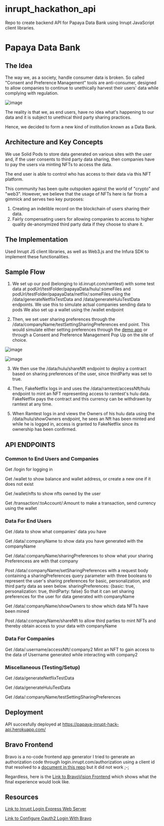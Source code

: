 # inrupt_hackathon_api

Repo to create backend API for Papaya Data Bank using Inrupt JavaScript client libraries.

# Papaya Data Bank

## The Idea

The way we, as a society, handle consumer data is broken.
So called "Consent and Preference Management" tools are anti-consumer, designed to allow companies to continue to unethically harvest their users' data while complying with regulation.

![image](https://raw.githubusercontent.com/papayaverse/inrupt_hackathon_api/main/jamieOliverconsentManagement.png)

The reality is that we, as end users, have no idea what's happening to our data and it is subject to unethical third party sharing practices.

Hence, we decided to form a new kind of institution known as a Data Bank.

## Architecture and Key Concepts

We use Solid Pods to store data generated on various sites with the user and, if the user consents to third party data sharing, then companies have to pay the users via minting NFTs to access the data.

The end user is able to control who has access to their data via this NFT platform.

This community has been quite outspoken against the world of "crypto" and "web3". However, we believe that the usage of NFTs here is far from a gimmick and serves two key purposes:

1) Creating an indelible record on the blockchain of users sharing their data.
2) Fairly compensating users for allowing companies to access to higher quality de-anonymized third party data if they choose to share it.

## The Implementation

Used Inrupt JS client libraries, as well as Web3.js and the Infura SDK to implement these functionalities.

## Sample Flow

1) We set up our pod (belonging to id.inrupt.com/ramtest) with some test data at 
podUrl/testFolder/papayaData/hulu/:someFiles
and podUrl/testFolder/papayaData/netflix/:someFiles
using the /data/generateNetflixTestData and /data/generateHuluTestData endpoints.
We use this to simulate actual companies sending data to pods
We also set up a wallet using the /wallet endpoint

2) Then, we set user sharing preferences through the /data/companyName/testSettingSharingPreferences end point. This would simulate either setting preferences through the [demo app](https://bravostudioapp.page.link/?link=https%3A%2F%2Fapps-service.bravostudio.app%2Fdevices%2Fapps%2F01GW2XN76ADARD08R9Q747S4Z0&ofl=https%3A%2F%2Fbravostudio.app%2Fdownload-bravo-vision&apn=com.appfoundry.previewer&ibi=com.codelesslabs.app) or through a Consent and Preference Management Pop Up on the site of choice.

![image](https://raw.githubusercontent.com/papayaverse/inrupt_hackathon_api/main/dataPreferences.png)

![image](https://raw.githubusercontent.com/papayaverse/inrupt_hackathon_api/main/lorealdatap.png)

3) We then use the /data/hulu/shareNft endpoint to deploy a contract based on sharing preferences of the user, since thirdParty was set to true.

4) Then, FakeNetflix logs in and uses the /data/ramtest/accessNft/hulu endpoint to mint an NFT representing access to ramtest's hulu data. FakeNetflix pays the contract and this currency can be withdrawn by ramtest at any time.

5) When Ramtest logs in and views the Owners of his hulu data using the /data/hulu/showOwners endpoint, he sees an Nft has been minted and while he is logged in, access is granted to FakeNetflix since its ownership has been confirmed.


## API ENDPOINTS

### Common to End Users and Companies

Get /login for logging in

Get /wallet to show balance and wallet address, or create a new one if it does not exist

Get /wallet/nfts to show nfts owned by the user

Get /transaction/:toAccount/:Amount to make a transaction, send currency using the wallet

### Data For End Users

Get /data to show what companies' data you have

Get /data/:companyName to show data you have generated with the companyName

Get /data/:companyName/sharingPreferences to show what your sharing Preferencess are with that company

Post /data/:companyName/setSharingPreferences with a request body containing a sharingPreferences query parameter with three booleans to represent the user's sharing preferences for basic, personalization, and third party data as seen below.
sharingPreferences: {basic: true, personalization: true, thirdParty: false}
So that it can set sharing preferences for the user for data generated with companyName

Get /data/:companyName/showOwners to show which data NFTs have been mined

Post /data/:companyName/shareNft to allow third parties to mint NFTs and thereby obtain access to your data with companyName

### Data For Companies

Get /data/:username/accessNft/:company2 Mint an NFT to gain access to the data of Username generated while interacting with company2

### Miscellaneous (Testing/Setup)

Get /data/generateNetflixTestData

Get /data/generateHuluTestData

Get /data/:companyName/testSettingSharingPreferences

## Deployment

API succesfully deployed at https://papaya-inrupt-hack-api.herokuapp.com/

## Bravo Frontend

Bravo is a no-code frontend app generator
I tried to generate an authorization code through login.inrupt.com/authorization using a client id that resolved to a [document in this repo](https://raw.githubusercontent.com/papayaverse/inrupt_hackathon_api/main/bravoclientdoc.jsonld) but it did not work ;-;

Regardless, here is the
[Link to BravoVision Frontend](https://bravostudioapp.page.link/?link=https%3A%2F%2Fapps-service.bravostudio.app%2Fdevices%2Fapps%2F01GW2XN76ADARD08R9Q747S4Z0&ofl=https%3A%2F%2Fbravostudio.app%2Fdownload-bravo-vision&apn=com.appfoundry.previewer&ibi=com.codelesslabs.app)
which shows what the final experience would look like.

## Resources

[Link to Inrupt Login Express Web Server](https://docs.inrupt.com/developer-tools/javascript/client-libraries/tutorial/authenticate-nodejs-web-server/#example)

[Link to Configure Oauth2 Login With Bravo](https://docs.bravostudio.app/integrations/user-authentication/oauth2)




